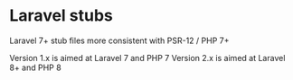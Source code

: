 # Laravel stubs
Laravel 7+ stub files more consistent with PSR-12 / PHP 7+


Version 1.x is aimed at Laravel 7 and PHP 7
Version 2.x is aimed at Laravel 8+ and PHP 8
